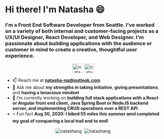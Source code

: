 <!--
**natashang/natashang** is a ✨ _special_ ✨ repository because its `README.md` (this file) appears on your GitHub profile.

Here are some ideas to get you started:

- 🔭 I’m currently working on ...
- 🌱 I’m currently learning ...
- 👯 I’m looking to collaborate on ...
- 🤔 I’m looking for help with ...
- 💬 Ask me about ...
- 📫 How to reach me: ...
- 😄 Pronouns: ...
- ⚡ Fun fact: ...
-->
# Hi there! I'm Natasha 😄
### I'm a Front End Software Developer from Seattle. I've worked on a variety of both internal and customer-facing projects as a UX/UI Designer, React Developer, and Web Designer. I'm passionate about building applications with the audience or customer in mind to create a creative, thoughtful user experience.

<p align="center">
<a href="https://linkedin.com/in/natasha--ng" target="blank"><img align="center" src="https://cdn.jsdelivr.net/npm/simple-icons@3.0.1/icons/linkedin.svg" alt="natasha--ng" height="30" width="30" /></a>&nbsp;
<a href="mailto:natasha-ng@outlook.com" target="blank" tex><img align="center" src="https://cdn.jsdelivr.net/npm/simple-icons@3.0.1/icons/microsoftoutlook.svg" alt="natasha.ng" height="30" width="30" /></a>
</p>

- 📫 Reach me at **natasha-ng@outlook.com**
- 💬 Ask me about **my strengths in taking initiative**, **giving presentations**, and **having a tenacious mindset**
- 🔭 I’m currently working on **building full stack applications with a React or Angular front end client, Java Spring Boot or NodeJS backend server, and implementing CRUD operations over a REST API**
- ⚡ Fun fact **Aug 30, 2020: I biked 55 miles this summer amd completed my goal of conquering a local trail end to end!**

<!-- profile views
<p align="left"> <img src="https://komarev.com/ghpvc/?username=natashang" alt="natashang" /> </p>
-->

<!--&text_color=c9cacc&bg_color=1d1f21 -->
<p align="center">
  <img align="center" src="https://github-readme-stats.vercel.app/api/top-langs/?username=natashang&layout=compact&hide=c,hack&theme=dracula" alt="natashang" />&nbsp;
  <img align="center" src="https://github-readme-stats.vercel.app/api?username=natashang&show_icons=true&count_private=true&hide=stars,issues&theme=dracula" alt="natashang" />
</p>
